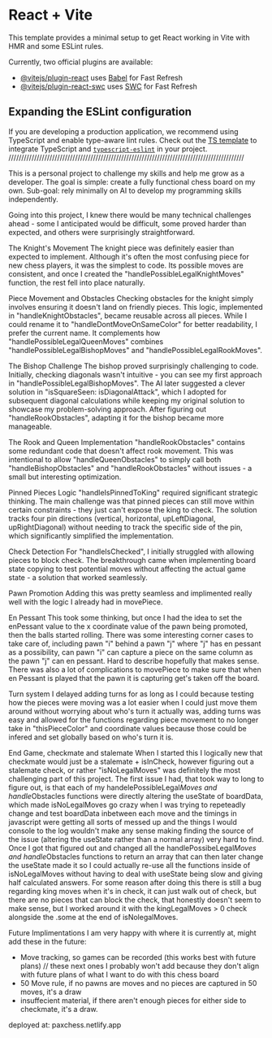 # React + Vite

This template provides a minimal setup to get React working in Vite with HMR and some ESLint rules.

Currently, two official plugins are available:

- [@vitejs/plugin-react](https://github.com/vitejs/vite-plugin-react/blob/main/packages/plugin-react/README.md) uses [Babel](https://babeljs.io/) for Fast Refresh
- [@vitejs/plugin-react-swc](https://github.com/vitejs/vite-plugin-react-swc) uses [SWC](https://swc.rs/) for Fast Refresh

## Expanding the ESLint configuration

If you are developing a production application, we recommend using TypeScript and enable type-aware lint rules. Check out the [TS template](https://github.com/vitejs/vite/tree/main/packages/create-vite/template-react-ts) to integrate TypeScript and [`typescript-eslint`](https://typescript-eslint.io) in your project.
////////////////////////////////////////////////////////////////////////////////////////////

This is a personal project to challenge my skills and help me grow as a developer.
The goal is simple: create a fully functional chess board on my own.
Sub-goal: rely minimally on AI to develop my programming skills independently.

Going into this project, I knew there would be many technical challenges ahead - some I anticipated would be difficult, some proved harder than expected, and others were surprisingly straightforward.

The Knight's Movement
The knight piece was definitely easier than expected to implement. Although it's often the most confusing piece for new chess players, it was the simplest to code. Its possible moves are consistent, and once I created the "handlePossibleLegalKnightMoves" function, the rest fell into place naturally.

Piece Movement and Obstacles
Checking obstacles for the knight simply involves ensuring it doesn't land on friendly pieces. This logic, implemented in "handleKnightObstacles", became reusable across all pieces. While I could rename it to "handleDontMoveOnSameColor" for better readability, I prefer the current name. It complements how "handlePossibleLegalQueenMoves" combines "handlePossibleLegalBishopMoves" and "handlePossibleLegalRookMoves".

The Bishop Challenge
The bishop proved surprisingly challenging to code. Initially, checking diagonals wasn't intuitive - you can see my first approach in "handlePossibleLegalBishopMoves". The AI later suggested a clever solution in "isSquareSeen: isDiagonalAttack", which I adopted for subsequent diagonal calculations while keeping my original solution to showcase my problem-solving approach. After figuring out "handleRookObstacles", adapting it for the bishop became more manageable.

The Rook and Queen Implementation
"handleRookObstacles" contains some redundant code that doesn't affect rook movement. This was intentional to allow "handleQueenObstacles" to simply call both "handleBishopObstacles" and "handleRookObstacles" without issues - a small but interesting optimization.

Pinned Pieces Logic
"handleIsPinnedToKing" required significant strategic thinking. The main challenge was that pinned pieces can still move within certain constraints - they just can't expose the king to check. The solution tracks four pin directions (vertical, horizontal, upLeftDiagonal, upRightDiagonal) without needing to track the specific side of the pin, which significantly simplified the implementation.

Check Detection
For "handleIsChecked", I initially struggled with allowing pieces to block check. The breakthrough came when implementing board state copying to test potential moves without affecting the actual game state - a solution that worked seamlessly.

Pawn Promotion
Adding this was pretty seamless and implimented really well with the logic I already had in movePiece. 

En Pessant
This took some thinking, but once I had the idea to set the enPessant value to the x coordinate value of the pawn being promoted, then the balls started rolling. There was some interesting corner cases to take care of, including pawn "i" behind a pawn "j" where "j" has en pessant as a possibility, can pawn "i" can capture a piece on the same column as the pawn "j" can en pessant. Hard to describe hopefully that makes sense. There was also a lot of complications to movePiece to make sure that when en Pessant is played that the pawn it is capturing get's taken off the board.

Turn system
I delayed adding turns for as long as I could because testing how the pieces were moving was a lot easier when I could just move them around without worrying about who's turn it actually was, adding turns was easy and allowed for the functions regarding piece movement to no longer take in "thisPieceColor" and coordinate values because those could be infered and set globally based on who's turn it is.

End Game, checkmate and stalemate
When I started this I logically new that checkmate would just be a stalemate + isInCheck, however figuring out a stalemate check, or rather "isNoLegalMoves" was definitely the most challenging part of this project. The first issue I had, that took way to long to figure out, is that each of my handelePossibleLegal*Moves and handle*Obstacles functions were directly altering the useState of boardData, which made isNoLegalMoves go crazy when I was trying to repeteadly change and test boardData inbetween each move and the timings in javascript were getting all sorts of messed up and the things I would console to the log wouldn't make any sense making finding the source of the issue (altering the useState rather than a normal array) very hard to find. Once I got that figured out and changed all the handlePossibeLegal*Moves and handle*Obstacles functions to return an array that can then later change the useState made it so I could actually re-use all the functions inside of isNoLegalMoves without having to deal with useState being slow and giving half calculated answers. For some reason after doing this there is still a bug regarding king moves when it's in check, it can just walk out of check, but there are no pieces that can block the check, that honestly doesn't seem to make sense, but I worked around it with the kingLegalMoves > 0 check alongside the .some at the end of isNolegalMoves.

Future Implimentations
I am very happy with where it is currently at, might add these in the future:
- Move tracking, so games can be recorded (this works best with future plans)
// these next ones I probably won't add because they don't align with future plans of what I want to do with this chess board
- 50 Move rule, if no pawns are moves and no pieces are captured in 50 moves, it's a draw
- insuffecient material, if there aren't enough pieces for either side to checkmate, it's a draw.



deployed at: 
paxchess.netlify.app